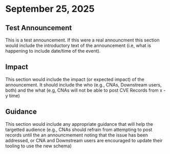 # September 25, 2025

## Test Announcement

This is a test announcement.  If this were a real announcment this section would include the introductory text of the announcement (i.e, what is happening to include date/time of the event).

## Impact 
This section would include the impact (or expected impact) of the announcement.  It should include the who (e.g., CNAs, Downstream users, both) and the what (e.g, CNAs will not be able to post CVE Records from x - y time)

## Guidance
This section would include any appropriate guidance that will help the targetted audience (e.g.,  CNAs should refrain from attempting to post records until the an announcmement noting that the issue has been addressed, or CNA and Downstream users are encouraged to update their tooling to use the new schema)
